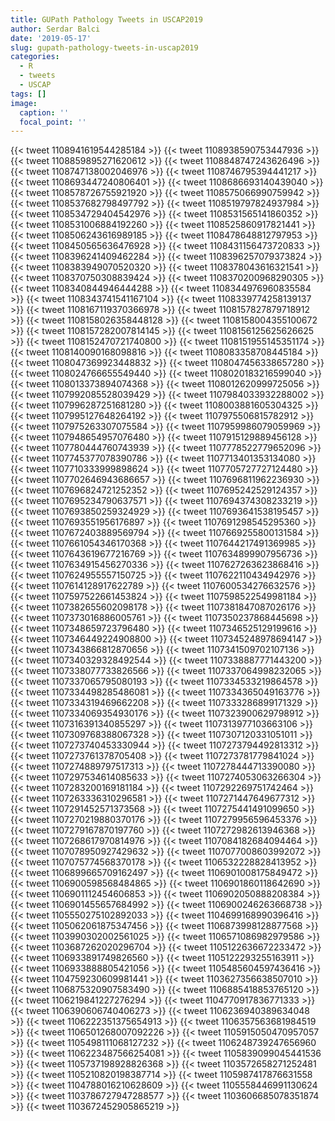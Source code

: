 ```yaml
---
title: GUPath Pathology Tweets in USCAP2019
author: Serdar Balci
date: '2019-05-17'
slug: gupath-pathology-tweets-in-uscap2019
categories:
  - R
  - tweets
  - USCAP
tags: []
image:
  caption: ''
  focal_point: ''
---
```




{{< tweet 1108941619544285184 >}}
{{< tweet 1108938590753447936 >}}
{{< tweet 1108859895271620612 >}}
{{< tweet 1108848747243626496 >}}
{{< tweet 1108747138002046976 >}}
{{< tweet 1108746795394441217 >}}
{{< tweet 1108693447240806401 >}}
{{< tweet 1108686693140439040 >}}
{{< tweet 1108578726755921920 >}}
{{< tweet 1108575066990759942 >}}
{{< tweet 1108537682798497792 >}}
{{< tweet 1108519797824937984 >}}
{{< tweet 1108534729404542976 >}}
{{< tweet 1108531565141860352 >}}
{{< tweet 1108531006884192260 >}}
{{< tweet 1108525860917821441 >}}
{{< tweet 1108506243616989185 >}}
{{< tweet 1108478648812797953 >}}
{{< tweet 1108450565636476928 >}}
{{< tweet 1108431156473720833 >}}
{{< tweet 1108396241409462284 >}}
{{< tweet 1108396257079373824 >}}
{{< tweet 1108383949070520320 >}}
{{< tweet 1108378043616321541 >}}
{{< tweet 1108370750308839424 >}}
{{< tweet 1108370200968290305 >}}
{{< tweet 1108340844946444288 >}}
{{< tweet 1108344976960835584 >}}
{{< tweet 1108343741541167104 >}}
{{< tweet 1108339774258139137 >}}
{{< tweet 1108167119370366978 >}}
{{< tweet 1108157827879718912 >}}
{{< tweet 1108158026358448128 >}}
{{< tweet 1108158004355100672 >}}
{{< tweet 1108157282007814145 >}}
{{< tweet 1108156125625626625 >}}
{{< tweet 1108152470721740800 >}}
{{< tweet 1108151955145351174 >}}
{{< tweet 1108140090168098816 >}}
{{< tweet 1108083358708445184 >}}
{{< tweet 1108047369923448832 >}}
{{< tweet 1108047456338657280 >}}
{{< tweet 1108024766655549440 >}}
{{< tweet 1108020183216599040 >}}
{{< tweet 1108013373894074368 >}}
{{< tweet 1108012620999725056 >}}
{{< tweet 1107992085528039429 >}}
{{< tweet 1107984033932288002 >}}
{{< tweet 1107996287251681280 >}}
{{< tweet 1108003881605304325 >}}
{{< tweet 1107995127648264192 >}}
{{< tweet 1107975506815782912 >}}
{{< tweet 1107975263307075584 >}}
{{< tweet 1107959986079059969 >}}
{{< tweet 1107948654957076480 >}}
{{< tweet 1107915129889456128 >}}
{{< tweet 1107780444760743939 >}}
{{< tweet 1107778522779652096 >}}
{{< tweet 1107745377078390786 >}}
{{< tweet 1107713401353134080 >}}
{{< tweet 1107710333999898624 >}}
{{< tweet 1107705727727124480 >}}
{{< tweet 1107702646943686657 >}}
{{< tweet 1107696811962236930 >}}
{{< tweet 1107696824721252352 >}}
{{< tweet 1107695242529124357 >}}
{{< tweet 1107695234790637571 >}}
{{< tweet 1107694374308233219 >}}
{{< tweet 1107693850259324929 >}}
{{< tweet 1107693641538195457 >}}
{{< tweet 1107693551956176897 >}}
{{< tweet 1107691298545295360 >}}
{{< tweet 1107672403889569794 >}}
{{< tweet 1107669255800131584 >}}
{{< tweet 1107661054346170368 >}}
{{< tweet 1107644217491369985 >}}
{{< tweet 1107643619677216769 >}}
{{< tweet 1107634899907956736 >}}
{{< tweet 1107634915456270336 >}}
{{< tweet 1107627263623868416 >}}
{{< tweet 1107624955557150725 >}}
{{< tweet 1107622110434942976 >}}
{{< tweet 1107614128917622789 >}}
{{< tweet 1107600534276632576 >}}
{{< tweet 1107597522661453824 >}}
{{< tweet 1107598522549981184 >}}
{{< tweet 1107382655602098178 >}}
{{< tweet 1107381847087026176 >}}
{{< tweet 1107373016886005761 >}}
{{< tweet 1107350237868445698 >}}
{{< tweet 1107348659723796480 >}}
{{< tweet 1107346525129199616 >}}
{{< tweet 1107346449224908800 >}}
{{< tweet 1107345248978694147 >}}
{{< tweet 1107343866812870656 >}}
{{< tweet 1107341509702107136 >}}
{{< tweet 1107340329328492544 >}}
{{< tweet 1107338887771443200 >}}
{{< tweet 1107338077733826566 >}}
{{< tweet 1107337064998232065 >}}
{{< tweet 1107337065795080193 >}}
{{< tweet 1107334533219864578 >}}
{{< tweet 1107334498285486081 >}}
{{< tweet 1107334365049163776 >}}
{{< tweet 1107334319469662208 >}}
{{< tweet 1107333286899171329 >}}
{{< tweet 1107334069354930176 >}}
{{< tweet 1107323900629798912 >}}
{{< tweet 1107316391340855297 >}}
{{< tweet 1107313977103663106 >}}
{{< tweet 1107309768388067328 >}}
{{< tweet 1107307120331051011 >}}
{{< tweet 1107273740453330944 >}}
{{< tweet 1107273794492813312 >}}
{{< tweet 1107273761378705408 >}}
{{< tweet 1107273781779841024 >}}
{{< tweet 1107274889797517313 >}}
{{< tweet 1107278444713390080 >}}
{{< tweet 1107297534614085633 >}}
{{< tweet 1107274053063266304 >}}
{{< tweet 1107283200169181184 >}}
{{< tweet 1107292269751742464 >}}
{{< tweet 1107263336310296581 >}}
{{< tweet 1107271447649677312 >}}
{{< tweet 1107291452571373568 >}}
{{< tweet 1107275441491099650 >}}
{{< tweet 1107270219880370176 >}}
{{< tweet 1107279956596453376 >}}
{{< tweet 1107279167870197760 >}}
{{< tweet 1107272982613946368 >}}
{{< tweet 1107268617970814976 >}}
{{< tweet 1107084182684094464 >}}
{{< tweet 1107078950927429632 >}}
{{< tweet 1107077008603992072 >}}
{{< tweet 1107075774568370178 >}}
{{< tweet 1106532228828413952 >}}
{{< tweet 1106899665709162497 >}}
{{< tweet 1106901008175849472 >}}
{{< tweet 1106900598568484865 >}}
{{< tweet 1106901860118642690 >}}
{{< tweet 1106901112454606853 >}}
{{< tweet 1106902050888208384 >}}
{{< tweet 1106901455657684992 >}}
{{< tweet 1106900246263668738 >}}
{{< tweet 1105550275102892033 >}}
{{< tweet 1104699168990396416 >}}
{{< tweet 1105062061875347456 >}}
{{< tweet 1106873998128877568 >}}
{{< tweet 1103990302002561025 >}}
{{< tweet 1106571086982979586 >}}
{{< tweet 1103687262020296704 >}}
{{< tweet 1105122636672233472 >}}
{{< tweet 1106933891749826560 >}}
{{< tweet 1105122293255163911 >}}
{{< tweet 1106933888805421056 >}}
{{< tweet 1105485604597436416 >}}
{{< tweet 1104759230609981441 >}}
{{< tweet 1103627356638507010 >}}
{{< tweet 1106875320907583490 >}}
{{< tweet 1106885418853765120 >}}
{{< tweet 1106219841227276294 >}}
{{< tweet 1104770917836771333 >}}
{{< tweet 1106390606740406273 >}}
{{< tweet 1106236940389634048 >}}
{{< tweet 1106222351375654913 >}}
{{< tweet 1106357563681984519 >}}
{{< tweet 1106501268007092226 >}}
{{< tweet 1105915050470957057 >}}
{{< tweet 1105498111068127232 >}}
{{< tweet 1106248739247656960 >}}
{{< tweet 1106223487566254081 >}}
{{< tweet 1105839099045441536 >}}
{{< tweet 1105737198928826368 >}}
{{< tweet 1103572658271252481 >}}
{{< tweet 1105210820198387714 >}}
{{< tweet 1105987417876631558 >}}
{{< tweet 1104788016210628609 >}}
{{< tweet 1105558446991130624 >}}
{{< tweet 1103786727947288577 >}}
{{< tweet 1103606685078351874 >}}
{{< tweet 1103672452905865219 >}}

